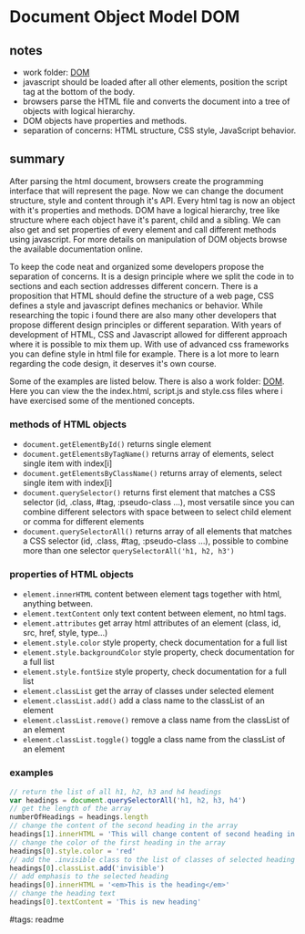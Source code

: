 # Document Object Model DOM

## notes

- work folder: [DOM](../DOM/)
- javascript should be loaded after all other elements, position the script tag at the bottom of the body.
- browsers parse the HTML file and converts the document into a tree of objects with logical hierarchy.
- DOM objects have properties and methods.
- separation of concerns: HTML structure, CSS style, JavaScript behavior.

## summary

After parsing the html document, browsers create the programming interface that will represent the page. Now we can change the document structure, style and content through it's API. Every html tag is now an object with it's properties and methods. DOM have a logical hierarchy, tree like structure where each object have it's parent, child and a sibling. We can also get and set properties of every element and call different methods using javascript. For more details on manipulation of DOM objects browse the available documentation online.

To keep the code neat and organized some developers propose the separation of concerns. It is a design principle where we split the code in to sections and each section addresses different concern. There is a proposition that HTML should define the structure of a web page, CSS defines a style and javascript defines mechanics or behavior. While researching the topic i found there are also many other developers that propose different design principles or different separation. With years of development of HTML, CSS and Javascript allowed for different approach where it is possible to mix them up. With use of advanced css frameworks you can define style in html file for example. There is a lot more to learn regarding the code design, it deserves it's own course.

Some of the examples are listed below. There is also a work folder: [DOM](../DOM/). Here you can view the the index.html, script.js and style.css files where i have exercised some of the mentioned concepts.

### methods of HTML objects

- `document.getElementById()` returns single element
- `document.getElementsByTagName()` returns array of elements, select single item with index[i]
- `document.getElementsByClassName()` returns array of elements, select single item with index[i]
- `document.querySelector()` returns first element that matches a CSS selector (id, .class, #tag, :pseudo-class ...), most versatile since you can combine different selectors with space between to select child element or comma for different elements
- `document.querySelectorAll()` returns array of all elements that matches a CSS selector (id, .class, #tag, :pseudo-class ...), possible to combine more than one selector `querySelectorAll('h1, h2, h3')`

### properties of HTML objects

- `element.innerHTML` content between element tags together with html, anything between.
- `element.textContent` only text content between element, no html tags.
- `element.attributes` get array html attributes of an element (class, id, src, href, style, type...)
- `element.style.color` style property, check documentation for a full list
- `element.style.backgroundColor` style property, check documentation for a full list
- `element.style.fontSize` style property, check documentation for a full list
- `element.classList` get the array of classes under selected element
- `element.classList.add()` add a class name to the classList of an element
- `element.classList.remove()` remove a class name from the classList of an element
- `element.classList.toggle()` toggle a class name from the classList of an element

### examples


```javascript
// return the list of all h1, h2, h3 and h4 headings
var headings = document.querySelectorAll('h1, h2, h3, h4')
// get the length of the array
numberOfHeadings = headings.length
// change the content of the second heading in the array
headings[1].innerHTML = 'This will change content of second heading in the array'
// change the color of the first heading in the array
headings[0].style.color = 'red'
// add the .invisible class to the list of classes of selected heading
headings[0].classList.add('invisible')
// add emphasis to the selected heading
headings[0].innerHTML = '<em>This is the heading</em>'
// change the heading text
headings[0].textContent = 'This is new heading'
```

#tags: readme